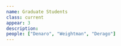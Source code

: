 ```yaml
---
name: Graduate Students
class: current
appear: 3
description: 
people: ["Denaro", "Weightman", "Derago"]
---
```


